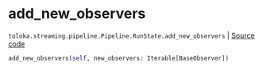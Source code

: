 # add_new_observers
`toloka.streaming.pipeline.Pipeline.RunState.add_new_observers` | [Source code](https://github.com/Toloka/toloka-kit/blob/v1.1.2/src/streaming/pipeline.py#L269)

```python
add_new_observers(self, new_observers: Iterable[BaseObserver])
```

